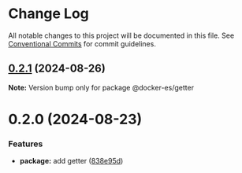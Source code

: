 # Change Log

All notable changes to this project will be documented in this file.
See [Conventional Commits](https://conventionalcommits.org) for commit guidelines.

## [0.2.1](https://github.com/docker-awesome/docker-es/compare/@docker-es/getter@0.2.0...@docker-es/getter@0.2.1) (2024-08-26)

**Note:** Version bump only for package @docker-es/getter





# 0.2.0 (2024-08-23)


### Features

* **package:** add getter ([838e95d](https://github.com/docker-awesome/docker-es/commit/838e95d4defee76e20e4865546691f04a6c1fecf))
